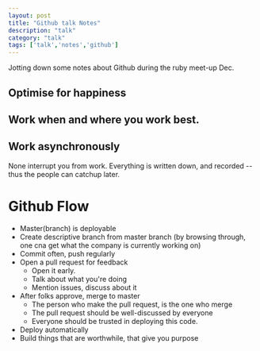 ```yaml
---
layout: post
title: "Github talk Notes"
description: "talk"
category: "talk"
tags: ['talk','notes','github']
---
```


Jotting down some notes about Github during the ruby meet-up Dec.

## Optimise for happiness

## Work when and where you work best.

## Work asynchronously
None interrupt you from work. Everything is written down, and recorded -- thus the people can catchup later.

# Github Flow
- Master(branch) is deployable
- Create descriptive branch from master branch (by browsing through, one cna get what the company is currently working on)
- Commit often, push regularly
- Open a pull request for feedback 
  - Open it early.
  - Talk about what you're doing
  - Mention issues, discuss about it
- After folks approve, merge to master
  - The person who make the pull request, is the one who merge
  - The pull request should be well-discussed by everyone
  - Everyone should be trusted in deploying this code.
- Deploy automatically
- Build things that are worthwhile, that give you purpose

